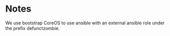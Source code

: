 # Notes

We use bootstrap CoreOS to use ansible with an external ansible role
under the prefix defunctzombie.
